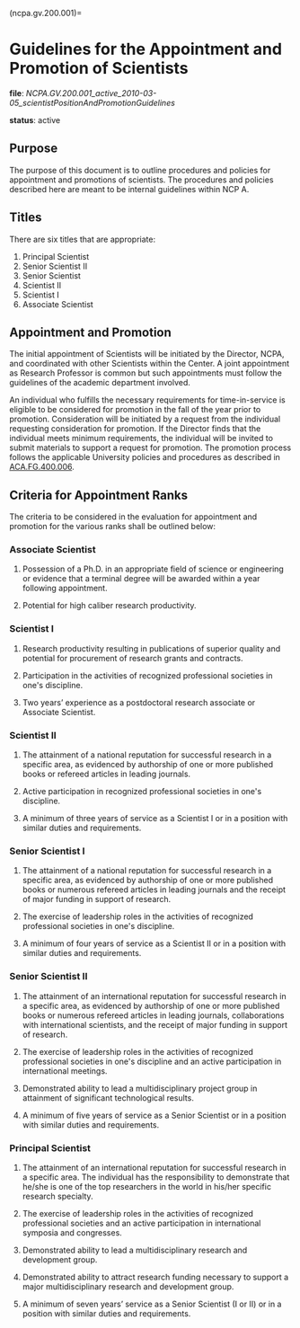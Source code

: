 (ncpa.gv.200.001)=
# Guidelines for the Appointment and Promotion of Scientists

**file**: *NCPA.GV.200.001_active_2010-03-05_scientistPositionAndPromotionGuidelines*

**status**: active

## Purpose

The purpose of this document is to outline procedures and policies for appointment and promotions of scientists. The procedures and policies described here are meant to be internal guidelines within NCP A.

## Titles

There are six titles that are appropriate:

1. Principal Scientist
2. Senior Scientist II
3. Senior Scientist
4. Scientist II
5. Scientist I
6. Associate Scientist

## Appointment and Promotion

The initial appointment of Scientists will be initiated by the Director, NCPA, and coordinated with other Scientists within the Center. A joint appointment as Research Professor is common but such appointments must follow the guidelines of the academic department involved.

An individual who fulfills the necessary requirements for time-in-service is eligible to be considered for promotion in the fall of the year prior to promotion. Consideration will be initiated by a request from the individual requesting consideration for promotion. If the Director finds that the individual meets minimum requirements, the individual will be invited to submit materials to support a request for promotion. The promotion process follows the applicable University policies and procedures as described in [ACA.FG.400.006](https://policies.olemiss.edu/ShowDetails.jsp?istatPara=1&policyObjidPara=12606017).

## Criteria for Appointment Ranks

The criteria to be considered in the evaluation for appointment and promotion for the various ranks shall be outlined below:

### Associate Scientist

1. Possession of a Ph.D. in an appropriate field of science or engineering or evidence that a terminal degree will be awarded within a year following appointment.

2. Potential for high caliber research productivity.

### Scientist I

1. Research productivity resulting in publications of superior quality and potential for procurement of research grants and contracts.

2. Participation in the activities of recognized professional societies in one's discipline.

3. Two years’ experience as a postdoctoral research associate or Associate Scientist.

### Scientist II

1. The attainment of a national reputation for successful research in a specific area, as evidenced by authorship of one or more published books or refereed articles in leading journals.

2. Active participation in recognized professional societies in one's discipline.

3. A minimum of three years of service as a Scientist I or in a position with similar duties and requirements.

### Senior Scientist I

1. The attainment of a national reputation for successful research in a specific area, as evidenced by authorship of one or more published books or numerous refereed articles in leading journals and the receipt of major funding in support of research.

2. The exercise of leadership roles in the activities of recognized professional societies in one's discipline.

3. A minimum of four years of service as a Scientist II or in a position with similar duties and requirements.

### Senior Scientist II

1. The attainment of an international reputation for successful research in a specific area, as evidenced by authorship of one or more published books or numerous refereed articles in leading journals, collaborations with international scientists, and the receipt of major funding in support of research.

2. The exercise of leadership roles in the activities of recognized professional societies in one's discipline and an active participation in international meetings.

3. Demonstrated ability to lead a multidisciplinary project group in attainment of significant technological results.

4. A minimum of five years of service as a Senior Scientist or in a position with similar duties and requirements.

### Principal Scientist

1. The attainment of an international reputation for successful research in a specific area. The individual has the responsibility to demonstrate that he/she is one of the top researchers in the world in his/her specific research specialty.

2. The exercise of leadership roles in the activities of recognized professional societies and an active participation in international symposia and congresses.

3. Demonstrated ability to lead a multidisciplinary research and development group.

4. Demonstrated ability to attract research funding necessary to support a major multidisciplinary research and development group.

5. A minimum of seven years’ service as a Senior Scientist (I or II) or in a position with similar duties and requirements.


